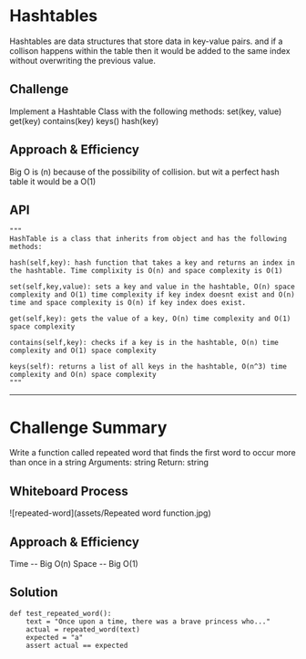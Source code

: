 # Hashtables
<!-- Short summary or background information -->
Hashtables are data structures that store data in key-value pairs.
and if a collison happens within the table then it would be added to the same index without overwriting the previous value.

## Challenge
<!-- Description of the challenge -->
Implement a Hashtable Class with the following methods:
set(key, value)
get(key)
contains(key)
keys()
hash(key)

## Approach & Efficiency
<!-- What approach did you take? Why? What is the Big O space/time for this approach? -->
Big O is (n) because of the possibility of collision.
but wit a perfect hash table it would be a O(1)


## API
<!-- Description of each method publicly available in each of your hashtable -->
    """
    HashTable is a class that inherits from object and has the following methods:

    hash(self,key): hash function that takes a key and returns an index in the hashtable. Time complixity is O(n) and space complexity is O(1)

    set(self,key,value): sets a key and value in the hashtable, O(n) space complexity and O(1) time complexity if key index doesnt exist and O(n) time and space complexity is O(n) if key index does exist.

    get(self,key): gets the value of a key, O(n) time complexity and O(1) space complexity

    contains(self,key): checks if a key is in the hashtable, O(n) time complexity and O(1) space complexity

    keys(self): returns a list of all keys in the hashtable, O(n^3) time complexity and O(n) space complexity
    """

----------------------------------------------------------------------------------------------------------------------

# Challenge Summary
<!-- Description of the challenge -->
Write a function called repeated word that finds the first word to occur more than once in a string
Arguments: string
Return: string

## Whiteboard Process
<!-- Embedded whiteboard image -->
![repeated-word](assets/Repeated word function.jpg)
## Approach & Efficiency
<!-- What approach did you take? Why? What is the Big O space/time for this approach? -->
Time -- Big O(n)
Space -- Big O(1)
## Solution
<!-- Show how to run your code, and examples of it in action -->
```
def test_repeated_word():
    text = "Once upon a time, there was a brave princess who..."
    actual = repeated_word(text)
    expected = "a"
    assert actual == expected
```
